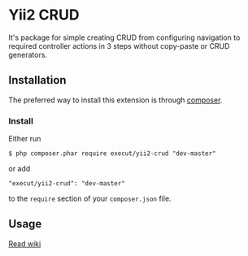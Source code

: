 # Yii2 CRUD
It's package for simple creating CRUD from configuring navigation to required controller actions in 3 steps
without copy-paste or CRUD generators. 

## Installation

The preferred way to install this extension is through [composer](http://getcomposer.org/download/).

### Install

Either run

```
$ php composer.phar require execut/yii2-crud "dev-master"
```

or add

```
"execut/yii2-crud": "dev-master"
```

to the ```require``` section of your `composer.json` file.

## Usage

[Read wiki](https://github.com/execut/yii2-crud/wiki)
